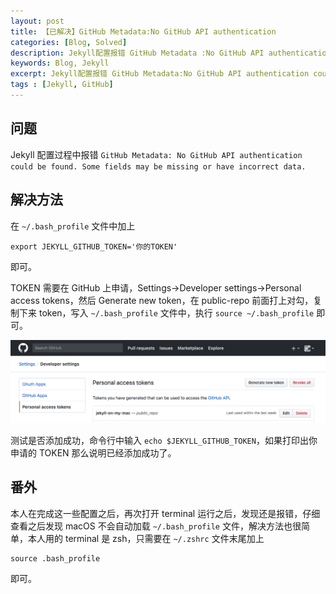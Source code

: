 ```yaml
---
layout: post
title: 【已解决】GitHub Metadata:No GitHub API authentication
categories: [Blog, Solved]
description: Jekyll配置报错 GitHub Metadata :No GitHub API authentication could be found. Some fields may be missing or have incorrect data.
keywords: Blog, Jekyll
excerpt: Jekyll配置报错 GitHub Metadata:No GitHub API authentication could be found. Some fields may be missing or have incorrect data.
tags : [Jekyll, GitHub]
---
```


## 问题

Jekyll 配置过程中报错  `GitHub Metadata: No GitHub API authentication could be found. Some fields may be missing or have incorrect data.`

## 解决方法

在 `~/.bash_profile` 文件中加上

```
export JEKYLL_GITHUB_TOKEN='你的TOKEN'
```

即可。

TOKEN 需要在 GitHub 上申请，Settings->Developer settings->Personal access tokens，然后 Generate new token，在 public-repo 前面打上对勾，复制下来 token，写入 `~/.bash_profile` 文件中，执行 `source ~/.bash_profile` 即可。

![生成 TOKEN](/images/post/jekyll/token.png)

测试是否添加成功，命令行中输入 `echo $JEKYLL_GITHUB_TOKEN`，如果打印出你申请的 TOKEN 那么说明已经添加成功了。

## 番外

本人在完成这一些配置之后，再次打开 terminal 运行之后，发现还是报错，仔细查看之后发现 macOS 不会自动加载 `~/.bash_profile` 文件，解决方法也很简单，本人用的 terminal 是 zsh，只需要在 `~/.zshrc` 文件末尾加上 

```
source .bash_profile
```

即可。


